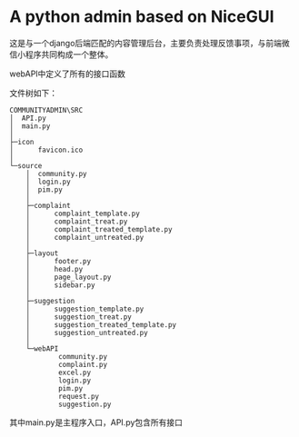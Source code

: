 # A python admin based on NiceGUI

这是与一个django后端匹配的内容管理后台，主要负责处理反馈事项，与前端微信小程序共同构成一个整体。

webAPI中定义了所有的接口函数

文件树如下：

```
COMMUNITYADMIN\SRC
│  API.py
│  main.py
│
├─icon
│      favicon.ico
│
└─source
    │  community.py
    │  login.py
    │  pim.py
    │
    ├─complaint
    │      complaint_template.py
    │      complaint_treat.py
    │      complaint_treated_template.py
    │      complaint_untreated.py
    │
    ├─layout
    │      footer.py
    │      head.py
    │      page_layout.py
    │      sidebar.py
    │
    ├─suggestion
    │      suggestion_template.py
    │      suggestion_treat.py
    │      suggestion_treated_template.py
    │      suggestion_untreated.py
    │
    └─webAPI
            community.py
            complaint.py
            excel.py
            login.py
            pim.py
            request.py
            suggestion.py
```

其中main.py是主程序入口，API.py包含所有接口